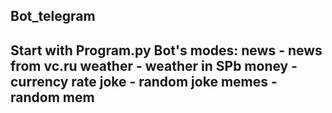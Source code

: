 Bot_telegram
-


Start with Program.py
Bot's modes:
news - news from vc.ru
weather - weather in SPb
money - currency rate
joke - random joke
memes - random mem
---